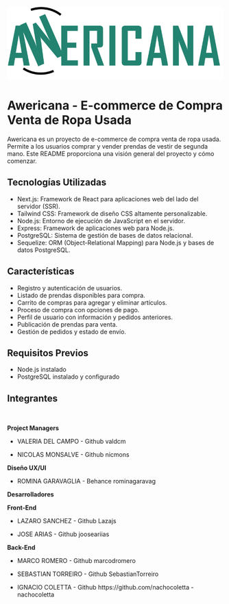 
<img src='./client/public/assets/logobig.svg' alt="awericana" style="align-items: center">

# Awericana - E-commerce de Compra Venta de Ropa Usada

Awericana es un proyecto de e-commerce de compra venta de ropa usada. Permite a los usuarios comprar y vender prendas de vestir de segunda mano. Este README proporciona una visión general del proyecto y cómo comenzar.

## Tecnologías Utilizadas

- Next.js: Framework de React para aplicaciones web del lado del servidor (SSR).
- Tailwind CSS: Framework de diseño CSS altamente personalizable.
- Node.js: Entorno de ejecución de JavaScript en el servidor.
- Express: Framework de aplicaciones web para Node.js.
- PostgreSQL: Sistema de gestión de bases de datos relacional.
- Sequelize: ORM (Object-Relational Mapping) para Node.js y bases de datos PostgreSQL.

## Características

- Registro y autenticación de usuarios.
- Listado de prendas disponibles para compra.
- Carrito de compras para agregar y eliminar artículos.
- Proceso de compra con opciones de pago.
- Perfil de usuario con información y pedidos anteriores.
- Publicación de prendas para venta.
- Gestión de pedidos y estado de envío.

## Requisitos Previos

- Node.js instalado
- PostgreSQL instalado y configurado

## Integrantes 
</br>
<p><b>Project Managers</b></p>

<ul>
    <li>
        <p>VALERIA  DEL CAMPO - Github <a src="https://github.com/valdcm">valdcm</a></p>
    </li>
    <li>
        <p>NICOLAS MONSALVE - Github <a src="https://github.com/nicmons">nicmons</a></p>
    </li>
</ul>

<p><b>Diseño UX/UI</b></p>
<ul>
    <li>
        ROMINA GARAVAGLIA - Behance <a src="behance">rominagaravag</a>
    </li>
</ul>

<p><b>Desarrolladores</b></p> 

<p><b>Front-End</b></P>
<ul>
    <li>
        <p>LAZARO SANCHEZ - Github <a src="https://github.com/Lazajs">Lazajs </a></p>
    </li>
    <li>
        <p>JOSE ARIAS - Github <a src="https://github.com/jooseariias">jooseariias</a></p>
    </li>
</ul>
<p><b>Back-End</b></p>
<ul>
    <li>
        <p>MARCO ROMERO - Github <a src="https://github.com/marcodromero">marcodromero</a></p>
    </li>
    <li>
        <p>SEBASTIAN TORREIRO - Github <a src="https://github.com/SebastianTorreiro">SebastianTorreiro</a></p>
    </li>
    <li>
        <p>IGNACIO COLETTA - Github https://github.com/nachocoletta - nachocoletta</a></p>
    </li>
</ul>
